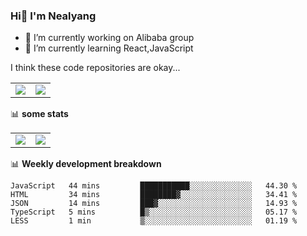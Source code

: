 ### Hi👋 I'm Nealyang

- 🔭 I’m currently working on Alibaba group
- 🌱 I’m currently learning React,JavaScript


I think these code repositories are okay...

<table>
  <tbody>
    <tr>
      <td>
        <a href="https://github.com/Nealyang/React-Express-Blog-Demo">
          <img align="center" src="https://github-readme-stats.vercel.app/api/pin/?username=Nealyang&repo=React-Express-Blog-Demo&theme=chartreuse-dark" />
        </a>
      </td>
       <td>
        <a href="https://github.com/Nealyang/PersonalBlog">
          <img align="center" src="https://github-readme-stats.vercel.app/api/pin/?username=Nealyang&repo=PersonalBlog&theme=chartreuse-dark" />
        </a>
      </td>
    </tr>
  </tbody>
</table>

📊 **some stats**


<table>
  <tbody>
    <tr>
      <td>
          <img align="center" src="https://github-readme-stats.vercel.app/api?username=Nealyang&theme=chartreuse-dark&show_icons=true" />
      </td>
       <td>
          <img align="center" src="https://github-readme-stats.vercel.app/api/top-langs/?username=Nealyang&theme=chartreuse-dark" />
      </td>
    </tr>
  </tbody>
</table>

📊 **Weekly development breakdown**

<!--START_SECTION:waka-->
```text
JavaScript   44 mins         ███████████░░░░░░░░░░░░░░   44.30 % 
HTML         34 mins         ████████▓░░░░░░░░░░░░░░░░   34.41 % 
JSON         14 mins         ███▓░░░░░░░░░░░░░░░░░░░░░   14.93 % 
TypeScript   5 mins          █▒░░░░░░░░░░░░░░░░░░░░░░░   05.17 % 
LESS         1 min           ▒░░░░░░░░░░░░░░░░░░░░░░░░   01.19 % 
```
<!--END_SECTION:waka-->
